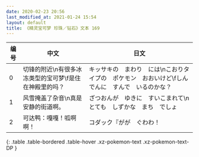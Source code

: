 ```yaml
---
date: 2020-02-23 20:56
last_modified_at: 2021-01-24 15:54
layout: default
title: 《精灵宝可梦 珍珠／钻石》文本 169
---
```

| 编号 | 中文 | 日文 |
| ---- | ---- | ---- |
| 0 | 切锋的附近\n有很多冰冻类型的宝可梦\f是住在神殿里的吗？ | キッサキの　まわり　には\nこおりタイプの　ポケモン　おおいけど\fしんでんに　すんで　いるのかな？ |
| 1 | 风雪掩盖了杂音\n真是安静的街道啊。 | ざつおんが　ゆきに　すいこまれて\nとても　しずかな　まち　でしょ |
| 2 | 可达鸭：嘎嘎！呱啊啊！ | コダック『がが　ぐわわ！ |
{: .table .table-bordered .table-hover .xz-pokemon-text .xz-pokemon-text-DP }